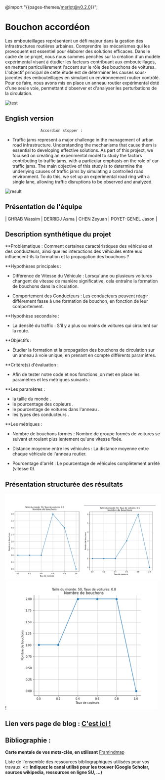 @import "{{pages-themes/merlot@v0.2.0}}";

# Bouchon accordéon

Les embouteillages représentent un défi majeur dans la gestion des infrastructures routières urbaines. Comprendre les mécanismes qui les provoquent est essentiel pour élaborer des solutions efficaces. Dans le cadre de ce projet, nous nous sommes penchés sur la création d'un modèle expérimental visant à étudier les facteurs contribuant aux embouteillages, en mettant particulièrement l'accent sur le rôle des bouchons de voitures.
L'objectif principal de cette étude est de déterminer les causes sous-jacentes des embouteillages en simulant un environnement routier contrôlé. Pour ce faire, nous avons mis en place un anneau routier expérimental doté d'une seule voie, permettant d'observer et d'analyser les perturbations de la circulation.

![test](https://vivreparis.fr/wp-content/uploads/2019/06/bouchon-paris.jpg)


## English version
					Accordion stopper :
     
- Traffic jams represent a major challenge in the management of urban road infrastructure. Understanding the mechanisms that cause them is essential to developing effective solutions. As part of this project, we focused on creating an experimental model to study the factors contributing to traffic jams, with a particular emphasis on the role of car traffic jams.
The main objective of this study is to determine the underlying causes of traffic jams by simulating a controlled road environment. To do this, we set up an experimental road ring with a single lane, allowing traffic disruptions to be observed and analyzed.

![result](<img width="640" alt="image" src="https://github.com/are-dynamic-2024-g6/bouchon-accordeon/assets/159928048/5d89d3d4-116f-4117-a0b9-aaeaca3c9fc8">)



## Présentation de l'équipe


|  GHRAB Wassim  |  DERRIDJ Asma  |  CHEN Zeyuan  |  POYET-GENEL Jason  |


## Description synthétique du projet

**Problématique :
Comment certaines caractéristiques des véhicules et des conducteurs, ainsi que les interactions des véhicules entre eux influencent-ils la formation et la propagation des bouchons  ?


**Hypothèses principales :
   + Différence de Vitesse du Véhicule  : 
Lorsqu'une ou plusieurs voitures changent de vitesse de manière significative, cela entraîne la formation de bouchons dans la circulation.

   + Comportement des Conducteurs : 
Les conducteurs peuvent réagir différement fasse à une formation de bouchon, en fonction de leur comportement.



**Hypothèse secondaire :
   +  La densité du traffic :
S'il y a plus ou moins de voitures qui circulent sur la route.
    

**Objectifs :

   - Étudier la formation et la propagation des bouchons de circulation sur un anneau à voie unique, en prenant en compte différents paramètres.



**Critère(s) d'évaluation :

* Afin de tester notre code et nos fonctions ,on met en place les paramétres et les métriques suivants :
      
**Les paramètres :

   - la taille du monde .
   - le pourcentage des copieurs .
   - le pourcentage de voitures dans l'anneau .
   - les types des conducteurs .

   
**Les métriques :
      
- Nombre de bouchons formés : Nombre de groupe formés de voitures se suivant et roulant plus lentement qu'une vitesse fixée.

- Distance moyenne entre les véhicules : La distance moyenne entre chaque véhicule de l'anneau routier.

- Pourcentage d'arrêt : Le pourcentage de véhicules complètement arrêté (vitesse 0).



    


## Présentation structurée des résultats
![alt text](https://github.com/are-dynamic-2024-g6/bouchon-accordeon/blob/master/images/Graphique%20final%20nombre%20bouchon%20part%201.png)
!![alt text](https://github.com/are-dynamic-2024-g6/bouchon-accordeon/blob/master/images/Graphique%20final%20nombre%20bouchon%20part%202.png)



## Lien vers page de blog : <a href="blog.html"> C'est ici ! </a>

## Bibliographie :

**Carte mentale de vos mots-clés, en utilisant** <a href="https://framindmap.org/mindmaps/index.html">Framindmap </a> 

Liste de l'ensemble des ressources bibliographiques utilisées pour vos travaux. **<= Indiquez le canal utilisé pour les trouver (Google Scholar, sources wikipedia, ressources en ligne SU, ...)**
